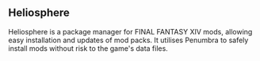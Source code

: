 ## Heliosphere

Heliosphere is a package manager for FINAL FANTASY XIV mods, allowing easy installation and updates of mod packs. It utilises Penumbra to safely install mods without risk to the game's data files.
